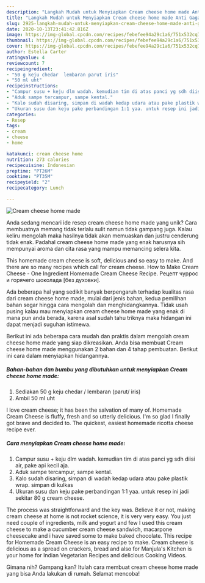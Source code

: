 ```yaml
---
description: "Langkah Mudah untuk Menyiapkan Cream cheese home made Anti Gagal"
title: "Langkah Mudah untuk Menyiapkan Cream cheese home made Anti Gagal"
slug: 2925-langkah-mudah-untuk-menyiapkan-cream-cheese-home-made-anti-gagal
date: 2020-10-13T23:41:42.816Z
image: https://img-global.cpcdn.com/recipes/febefee94a29c1a6/751x532cq70/cream-cheese-home-made-foto-resep-utama.jpg
thumbnail: https://img-global.cpcdn.com/recipes/febefee94a29c1a6/751x532cq70/cream-cheese-home-made-foto-resep-utama.jpg
cover: https://img-global.cpcdn.com/recipes/febefee94a29c1a6/751x532cq70/cream-cheese-home-made-foto-resep-utama.jpg
author: Estella Carter
ratingvalue: 4
reviewcount: 7
recipeingredient:
- "50 g keju chedar  lembaran parut iris"
- "50 ml uht"
recipeinstructions:
- "Campur susu + keju dlm wadah. kemudian tim di atas panci yg sdh diisi air, pake api kecil aja."
- "Aduk sampe tercampur, sampe kental."
- "Kalo sudah disaring, simpan di wadah kedap udara atau pake plastik wrap. simpan di kulkas"
- "Ukuran susu dan keju pake perbandingan 1:1 yaa. untuk resep ini jadi sekitar 80 g cream cheese."
categories:
- Resep
tags:
- cream
- cheese
- home

katakunci: cream cheese home 
nutrition: 273 calories
recipecuisine: Indonesian
preptime: "PT26M"
cooktime: "PT35M"
recipeyield: "2"
recipecategory: Lunch

---
```



![Cream cheese home made](https://img-global.cpcdn.com/recipes/febefee94a29c1a6/751x532cq70/cream-cheese-home-made-foto-resep-utama.jpg)

Anda sedang mencari ide resep cream cheese home made yang unik? Cara membuatnya memang tidak terlalu sulit namun tidak gampang juga. Kalau keliru mengolah maka hasilnya tidak akan memuaskan dan justru cenderung tidak enak. Padahal cream cheese home made yang enak harusnya sih mempunyai aroma dan cita rasa yang mampu memancing selera kita.

This homemade cream cheese is soft, delicious and so easy to make. And there are so many recipes which call for cream cheese. How to Make Cream Cheese - One Ingredient Homemade Cream Cheese Recipe. Рецепт чуррос и горячего шоколада [без духовки].

Ada beberapa hal yang sedikit banyak berpengaruh terhadap kualitas rasa dari cream cheese home made, mulai dari jenis bahan, kedua pemilihan bahan segar hingga cara mengolah dan menghidangkannya. Tidak usah pusing kalau mau menyiapkan cream cheese home made yang enak di mana pun anda berada, karena asal sudah tahu triknya maka hidangan ini dapat menjadi suguhan istimewa.


Berikut ini ada beberapa cara mudah dan praktis dalam mengolah cream cheese home made yang siap dikreasikan. Anda bisa membuat Cream cheese home made menggunakan 2 bahan dan 4 tahap pembuatan. Berikut ini cara dalam menyiapkan hidangannya.

<!--inarticleads1-->

##### Bahan-bahan dan bumbu yang dibutuhkan untuk menyiapkan Cream cheese home made:

1. Sediakan 50 g keju chedar / lembaran (parut/ iris)
1. Ambil 50 ml uht


I love cream cheese; it has been the salvation of many of. Homemade Cream Cheese is fluffy, fresh and so utterly delicious. I&#39;m so glad I finally got brave and decided to. The quickest, easiest homemade ricotta cheese recipe ever. 

<!--inarticleads2-->

##### Cara menyiapkan Cream cheese home made:

1. Campur susu + keju dlm wadah. kemudian tim di atas panci yg sdh diisi air, pake api kecil aja.
1. Aduk sampe tercampur, sampe kental.
1. Kalo sudah disaring, simpan di wadah kedap udara atau pake plastik wrap. simpan di kulkas
1. Ukuran susu dan keju pake perbandingan 1:1 yaa. untuk resep ini jadi sekitar 80 g cream cheese.


The process was straightforward and the key was. Believe it or not, making cream cheese at home is not rocket science, it is very very easy. You just need couple of ingredients, milk and yogurt and few I used this cream cheese to make a cucumber cream cheese sandwich, macarpone cheesecake and i have saved some to make baked chocolate. This recipe for Homemade Cream Cheese is an easy recipe to make. Cream cheese is delicious as a spread on crackers, bread and also for Manjula&#39;s Kitchen is your home for Indian Vegetarian Recipes and delicious Cooking Videos. 

Gimana nih? Gampang kan? Itulah cara membuat cream cheese home made yang bisa Anda lakukan di rumah. Selamat mencoba!
